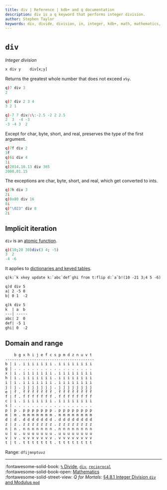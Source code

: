 ```yaml
---
title: div | Reference | kdb+ and q documentation
description: div is a q keyword that performs integer division. 
author: Stephen Taylor
keywords: div, divide, division, in, integer, kdb+, math, mathematics, q
---
```

# `div`




_Integer division_

```txt
x div y    div[x;y]
```

Returns the greatest whole number that does not exceed `x%y`.

```q
q)7 div 3
2

q)7 div 2 3 4
3 2 1

q)-7 7 div/:\:-2.5 -2 2 2.5
2  3  -4 -3
-3 -4 3  2
```

Except for char, byte, short, and real, preserves the type of the first argument.

```q
q)7f div 2
3f
q)6i div 4
1i
q)2014.10.13 div 365
2000.01.15
```

The exceptions are char, byte, short, and real, which get converted to ints.

```q
q)7h div 3
2i
q)0x80 div 16
8i
q)"\023" div 8
2i
```


## Implicit iteration

`div` is an [atomic function](../basics/atomic.md). 

```q
q)(10;20 30)div(3 4; -5)
3  2
-4 -6
```

It applies to [dictionaries and keyed tables](../basics/math.md#dictionaries-and-tables).

```txt
q)k:`k xkey update k:`abc`def`ghi from t:flip d:`a`b!(10 -21 3;4 5 -6)

q)d div 5
a| 2 -5 0
b| 0 1  -2

q)k div 5
k  | a  b
---| -----
abc| 2  0
def| -5 1
ghi| 0  -2
```


## Domain and range

```txt
    b g x h i j e f c s p m d z n u v t
----------------------------------------
b | i . i i i i i i i . i i i i i i i i
g | . . . . . . . . . . . . . . . . . .
x | i . i i i i i i i . i i i i i i i i
h | i . i i i i i i i . i i i i i i i i
i | i . i i i i i i i . i i i i i i i i
j | j . j j j j j j j . j j j j j j j j
e | f . f f f f f f f . f f f f f f f f
f | f . f f f f f f f . f f f f f f f f
c | i . i i i i i i i . i i i i i i i i
s | . . . . . . . . . . . . . . . . . .
p | p . p p p p p p p . p p p p p p p p
m | m . m m m m m m m . m m m m m m m m
d | d . d d d d d d d . d d d d d d d d
z | z . z z z z z z z . z z z z z z z z
n | n . n n n n n n n . n n n n n n n n
u | u . u u u u u u u . u u u u u u u u
v | v . v v v v v v v . v v v v v v v v
t | t . t t t t t t t . t t t t t t t t
```

Range: `dfijmnptuvz`

----
:fontawesome-solid-book: 
[`%` Divide](divide.md), [`div`](div.md), [`reciprocal`](reciprocal.md) 
<br>
:fontawesome-solid-book-open: 
[Mathematics](../basics/math.md)
<br>
:fontawesome-solid-street-view: 
_Q for Mortals_: [§4.8.1 Integer Division `div` and Modulus `mod`](/q4m3/4_Operators/#481-integer-division-div-and-modulus-mod)
